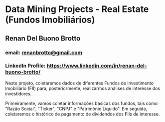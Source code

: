 # Data Mining Projects - Real Estate (Fundos Imobiliários)
## Renan Del Buono Brotto
### email: renanbrotto@gmail.com
### LinkedIn Profile: https://www.linkedin.com/in/renan-del-buono-brotto/

Neste projeto, coletaremos dados de diferentes Fundos de Investimento Imobiliário (FII) para, posteriormente, realizarmos análises de interesse dos investidores.

Primeiramente, vamos coletar informações básicas dos fundos, tais como "Razão Social", "Ticker", "CNPJ" e "Patrimônio Líquido". Em seguida, coletaremos o histórico de pagamento de dividendos dos FIIs de interesse.